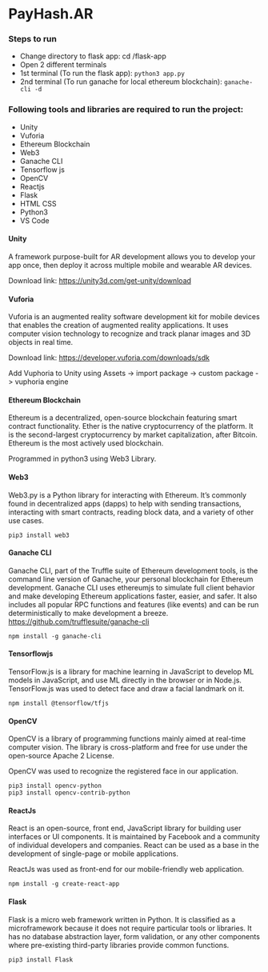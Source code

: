 # PayHash.AR

### Steps to run 
- Change directory to flask app: cd /flask-app
- Open 2 different terminals
- 1st terminal (To run the flask app): ```python3 app.py ``` 
- 2nd terminal (To run ganache for local ethereum blockchain): ``` ganache-cli -d ``` 


### Following tools and libraries are required to run the project:
- Unity
- Vuforia
- Ethereum Blockchain
- Web3 
- Ganache CLI
- Tensorflow js
- OpenCV
- Reactjs
- Flask 
- HTML CSS
- Python3
- VS Code

#### Unity 
A framework purpose-built for AR development allows you to develop your app once, then deploy it across multiple mobile and wearable AR devices.

Download link: https://unity3d.com/get-unity/download

#### Vuforia
Vuforia is an augmented reality software development kit for mobile devices that enables the creation of augmented reality applications. It uses computer vision technology to recognize and track planar images and 3D objects in real time.

Download link: https://developer.vuforia.com/downloads/sdk

Add Vuphoria to Unity using Assets -> import package -> custom package -> vuphoria engine

#### Ethereum Blockchain
Ethereum is a decentralized, open-source blockchain featuring smart contract functionality. Ether is the native cryptocurrency of the platform. It is the second-largest cryptocurrency by market capitalization, after Bitcoin. Ethereum is the most actively used blockchain.

Programmed in python3 using Web3 Library.

#### Web3
Web3.py is a Python library for interacting with Ethereum. It’s commonly found in decentralized apps (dapps) to help with sending transactions, interacting with smart contracts, reading block data, and a variety of other use cases.

```
pip3 install web3
```

#### Ganache CLI
Ganache CLI, part of the Truffle suite of Ethereum development tools, is the command line version of Ganache, your personal blockchain for Ethereum development.
Ganache CLI uses ethereumjs to simulate full client behavior and make developing Ethereum applications faster, easier, and safer. It also includes all popular RPC functions and features (like events) and can be run deterministically to make development a breeze. https://github.com/trufflesuite/ganache-cli


```
npm install -g ganache-cli 
```

#### Tensorflowjs
TensorFlow.js is a library for machine learning in JavaScript to develop ML models in JavaScript, and use ML directly in the browser or in Node.js.
TensorFlow.js was used to detect face and draw a facial landmark on it. 
``` 
npm install @tensorflow/tfjs 
```
#### OpenCV
OpenCV is a library of programming functions mainly aimed at real-time computer vision. The library is cross-platform and free for use under the open-source Apache 2 License.

OpenCV was used to recognize the registered face in our application.

```
pip3 install opencv-python
pip3 install opencv-contrib-python
```
#### ReactJs
React is an open-source, front end, JavaScript library for building user interfaces or UI components. It is maintained by Facebook and a community of individual developers and companies. React can be used as a base in the development of single-page or mobile applications.

ReactJs was used as front-end for our mobile-friendly web application.

```
npm install -g create-react-app
```
#### Flask
Flask is a micro web framework written in Python. It is classified as a microframework because it does not require particular tools or libraries. It has no database abstraction layer, form validation, or any other components where pre-existing third-party libraries provide common functions.

```
pip3 install Flask
```




